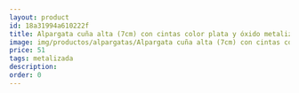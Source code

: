 ```yaml
---
layout: product
id: 18a31994a610222f
title: Alpargata cuña alta (7cm) con cintas color plata y óxido metalizado
image: img/productos/alpargatas/Alpargata cuña alta (7cm) con cintas color plata y óxido metalizado=51=metalizada.webp
price: 51
tags: metalizada
description: 
order: 0
---
```

